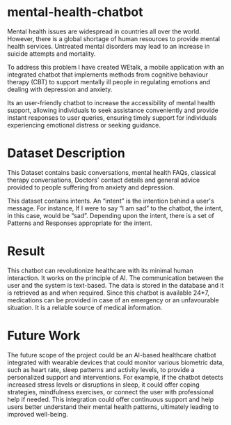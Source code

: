 # mental-health-chatbot
Mental health issues are widespread in countries all over the world. However, there is a
global shortage of human resources to provide mental health services. Untreated mental
disorders may lead to an increase in suicide attempts and mortality.

To address this problem I have created WEtalk, a mobile application with an integrated chatbot that
implements methods from cognitive behaviour therapy (CBT) to support mentally ill
people in regulating emotions and dealing with depression and anxiety.

Its an user-friendly chatbot to increase the accessibility of
mental health support, allowing individuals to seek assistance conveniently
and provide instant responses to user queries, ensuring timely support for
individuals experiencing emotional distress or seeking guidance.

# Dataset Description
This Dataset contains basic conversations, mental health FAQs,
classical therapy conversations, Doctors' contact details and general
advice provided to people suffering from anxiety and depression.

This dataset contains intents. An “intent” is the intention behind a
user's message. For instance, If I were to say “I am sad” to the chatbot, the
intent, in this case, would be “sad”. Depending upon the intent, there is a
set of Patterns and Responses appropriate for the intent.

# Result 
This chatbot can revolutionize healthcare with its minimal human interaction. It works
on the principle of AI. The communication between the user and the system is text-based. 
The data is stored in the database and it is retrieved as and when required.
Since this chatbot is available 24*7, medications can be provided in case of an
emergency or an unfavourable situation. It is a reliable source of medical information.

# Future Work
The future scope of the project could be an AI-based healthcare chatbot integrated
with wearable devices that could monitor various biometric data, such as heart
rate, sleep patterns and activity levels, to provide a personalized support and
interventions. For example, if the chatbot detects increased stress levels or
disruptions in sleep, it could offer coping strategies, mindfulness exercises, or
connect the user with professional help if needed. This integration could offer
continuous support and help users better understand their mental health patterns,
ultimately leading to improved well-being.
